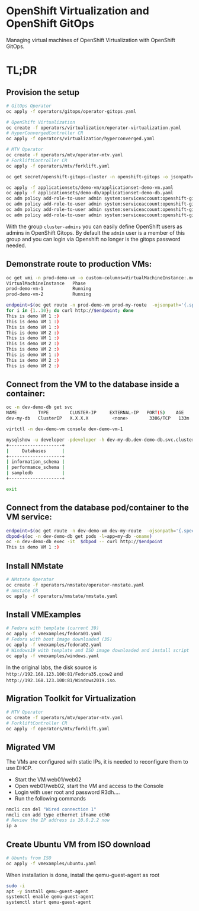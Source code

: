 # OpenShift Virtualization and OpenShift GitOps
Managing virtual machines of OpenShift Virtualization with OpenShift GitOps.

# TL;DR

## Provision the setup
```sh
# GitOps Operator
oc apply -f operators/gitops/operator-gitops.yaml

# OpenShift Virtualization
oc create -f operators/virtualization/operator-virtualization.yaml
# HyperConvergedController CR
oc apply -f operators/virtualization/hyperconverged.yaml

# MTV Operator
oc create -f operators/mtv/operator-mtv.yaml
# ForkliftController CR
oc apply -f operators/mtv/forklift.yaml

oc get secret/openshift-gitops-cluster -n openshift-gitops -o jsonpath='{.data.admin\.password}' | base64 -d

oc apply -f applicationsets/demo-vm/applicationset-demo-vm.yaml
oc apply -f applicationsets/demo-db/applicationset-demo-db.yaml
oc adm policy add-role-to-user admin system:serviceaccount:openshift-gitops:openshift-gitops-argocd-application-controller -n dev-demo-vm
oc adm policy add-role-to-user admin system:serviceaccount:openshift-gitops:openshift-gitops-argocd-application-controller -n prod-demo-vm
oc adm policy add-role-to-user admin system:serviceaccount:openshift-gitops:openshift-gitops-argocd-application-controller -n dev-demo-db
oc adm policy add-role-to-user admin system:serviceaccount:openshift-gitops:openshift-gitops-argocd-application-controller -n prod-demo-db
```

With the group `cluster-admins` you can easily define OpenShift users as admins in OpenShift Gitops. By default the `admin` user is a member of this group and you can login via Openshift no longer is the gitops password needed.

## Demonstrate route to production VMs:
```sh
oc get vmi -n prod-demo-vm -o custom-columns=VirtualMachineInstance:.metadata.name,Phase:.status.phase
VirtualMachineInstance   Phase
prod-demo-vm-1           Running
prod-demo-vm-2           Running

endpoint=$(oc get route -n prod-demo-vm prod-my-route  -ojsonpath='{.spec.host}')
for i in {1..10}; do curl http://$endpoint; done
This is demo VM 1 :)
This is demo VM 1 :)
This is demo VM 1 :)
This is demo VM 2 :)
This is demo VM 1 :)
This is demo VM 2 :)
This is demo VM 2 :)
This is demo VM 1 :)
This is demo VM 2 :)
This is demo VM 2 :)

```

## Connect from the VM to the database inside a container:
```sh
oc -n dev-demo-db get svc
NAME        TYPE        CLUSTER-IP     EXTERNAL-IP   PORT(S)    AGE
dev-my-db   ClusterIP   X.X.X.X         <none>        3306/TCP   133m

virtctl -n dev-demo-vm console dev-demo-vm-1

mysqlshow -u developer -pdeveloper -h dev-my-db.dev-demo-db.svc.cluster.local
+--------------------+
|     Databases      |
+--------------------+
| information_schema |
| performance_schema |
| sampledb           |
+--------------------+

exit
```

## Connect from the database pod/container to the VM service:
```sh
endpoint=$(oc get route -n dev-demo-vm dev-my-route  -ojsonpath='{.spec.host}')
dbpod=$(oc -n dev-demo-db get pods -l=app=my-db -oname)
oc -n dev-demo-db exec -it  $dbpod -- curl http://$endpoint
This is demo VM 1 :)
```

## Install NMstate
```sh
# NMstate Operator
oc create -f operators/nmstate/operator-nmstate.yaml
# nmstate CR
oc apply -f operators/nmstate/nmstate.yaml
```

## Install VMExamples
```sh
# Fedora with template (current 39)
oc apply -f vmexamples/fedora01.yaml
# Fedora with boot image downloaded (35)
oc apply -f vmexamples/fedora02.yaml
# Windows19 with template and ISO image downloaded and install script
oc apply -f vmexamples/windows.yaml
```
In the original labs, the disk source is `http://192.168.123.100:81/Fedora35.qcow2` and `http://192.168.123.100:81/Windows2019.iso`.

## Migration Toolkit for Virtualization
```sh
# MTV Operator
oc create -f operators/mtv/operator-mtv.yaml
# ForkliftController CR
oc apply -f operators/mtv/forklift.yaml
```

## Migrated VM
The VMs are configured with static IPs, it is needed to reconfigure them to use DHCP.

- Start the VM web01/web02
- Open web01/web02, start the VM and access to the Console
- Login with user root and password R3dh....
- Run the following commands
```sh
nmcli con del "Wired connection 1"
nmcli con add type ethernet ifname eth0
# Review the IP address is 10.0.2.2 now
ip a
```

## Create Ubuntu VM from ISO download

```sh
# Ubuntu from ISO
oc apply -f vmexamples/ubuntu.yaml
```

When installation is done, install the qemu-guest-agent as root
```sh
sudo -i
apt -y install qemu-guest-agent
systemctl enable qemu-guest-agent
systemctl start qemu-guest-agent
```
